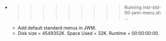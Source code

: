 * >>>>>>>>> Running inst-std-00-jwm-menu.sh ...
  * Add default standard menus in JWM.
  * Disk size = 4549352K. Space Used = 32K. Runtime = 00:00:00:00.
